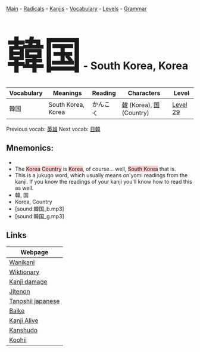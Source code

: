 <style> bigfont {font-size: 100px}</style>
[Main](../README.md) -
[Radicals](../radicals.md) -
[Kanjis](../kanjis.md) -
[Vocabulary](../vocabulary.md) -
[Levels](../levels.md) -
[Grammar](../grammar.md)
# <bigfont> 韓国</bigfont> - South Korea, Korea 

| Vocabulary | Meanings | Reading | Characters | Level |
| --- | --- | --- | --- | --- |
| 韓国 | South Korea, Korea | かんこく |  [韓](../kanjis/韓.md) (Korea), [国](../kanjis/国.md) (Country) | [Level 29](../levels/wk_level29.md) |

Previous vocab: [英雄](英雄.md) Next vocab: [日韓](日韓.md) 

## Mnemonics:

* 
* The <span style="background-color:#ffcccb"> Korea</span> <span style="background-color:#ffcccb"> Country</span> is <span style="background-color:#ffcccb"> Korea</span>, of course... well, <span style="background-color:#ffcccb"> South Korea</span> that is.
* This is a jukugo word, which usually means on'yomi readings from the kanji. If you know the readings of your kanji you'll know how to read this as well.
* 韓, 国
* Korea, Country
* [sound:韓国_b.mp3]
* [sound:韓国_g.mp3]


## Links 

| Webpage |
| --- |
| [Wanikani          ](https://www.wanikani.com/kanji/韓国) |
| [Wiktionary        ](https://en.wiktionary.org/wiki/韓国) |
| [Kanji damage      ](http://www.kanjidamage.com/kanji/search?utf8=✓&q=韓国) |
| [Jitenon           ](https://jitenon.com/kanji/韓国) |
| [Tanoshii japanese ](https://www.tanoshiijapanese.com/dictionary/kanji.cfm?k=韓国) |
| [Baike             ](https://baike.baidu.com/item/韓国) |
| [Kanji Alive       ](https://app.kanjialive.com/韓国) |
| [Kanshudo          ](https://www.kanshudo.com/searchmn?q=韓国) |
| [Koohii            ](https://kanji.koohii.com/study/kanji/韓国) |
